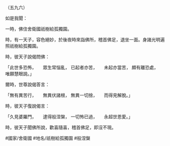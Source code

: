 （五九六）

如是我聞：

一時，佛住舍衛國祇樹給孤獨園。

時，有一天子，容色絕妙，於後夜時來詣佛所，稽首佛足，退坐一面。身諸光明遍照祇樹給孤獨園。

時，彼天子說偈問佛：

「此世多恐怖，　　眾生常惱亂，
已起者亦苦，　　未起亦當苦，
頗有離恐處，　　唯願慧眼說。」

爾時，世尊說偈答言：

「無有異苦行，　　無異伏諸根，
無異一切捨，　　而得見解脫。」

時，彼天子復說偈言：

「久見婆羅門，　　逮得般涅槃，
一切怖已過，　　永超世恩愛。」

時，彼天子聞佛所說，歡喜隨喜，稽首佛足，即沒不現。

#國家/舍衛國
#地名/祇樹給孤獨園
#般涅槃
